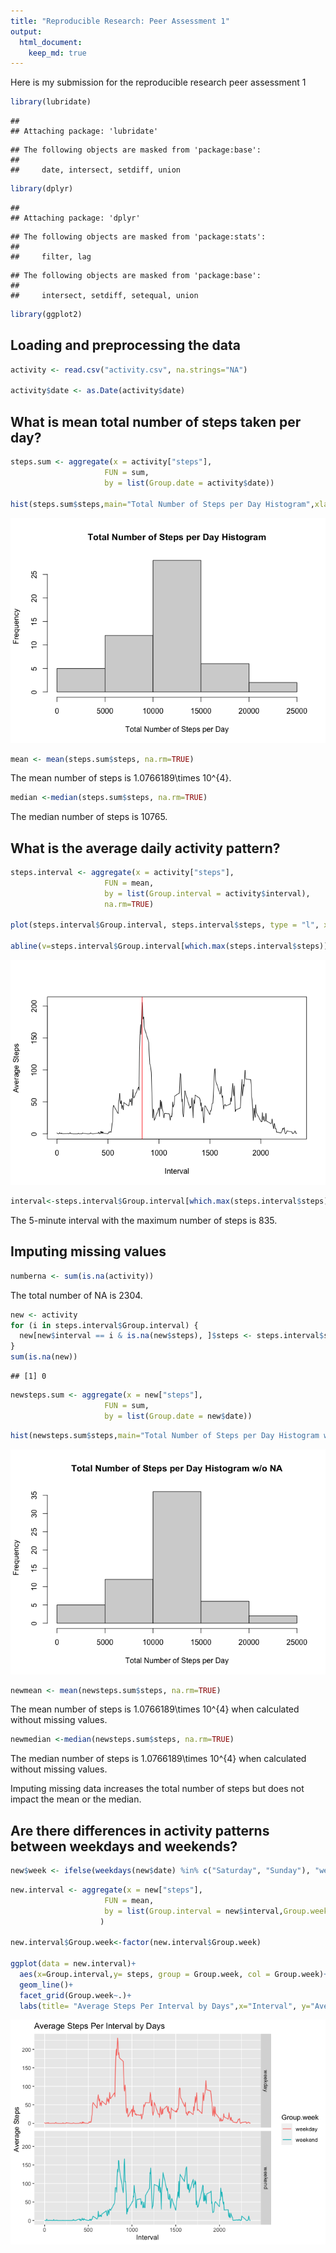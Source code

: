 ```yaml
---
title: "Reproducible Research: Peer Assessment 1"
output: 
  html_document:
    keep_md: true
---
```


Here is my submission for the reproducible research peer assessment 1


```r
library(lubridate)
```

```
## 
## Attaching package: 'lubridate'
```

```
## The following objects are masked from 'package:base':
## 
##     date, intersect, setdiff, union
```

```r
library(dplyr)
```

```
## 
## Attaching package: 'dplyr'
```

```
## The following objects are masked from 'package:stats':
## 
##     filter, lag
```

```
## The following objects are masked from 'package:base':
## 
##     intersect, setdiff, setequal, union
```

```r
library(ggplot2)
```


## Loading and preprocessing the data


```r
activity <- read.csv("activity.csv", na.strings="NA")

activity$date <- as.Date(activity$date)
```

## What is mean total number of steps taken per day?

```r
steps.sum <- aggregate(x = activity["steps"],
                     FUN = sum,
                     by = list(Group.date = activity$date))

hist(steps.sum$steps,main="Total Number of Steps per Day Histogram",xlab="Total Number of Steps per Day")
```

![](PA1_template_files/figure-html/unnamed-chunk-1-1.png)<!-- -->



```r
mean <- mean(steps.sum$steps, na.rm=TRUE)
```

The mean number of steps is 1.0766189\times 10^{4}.

```r
median <-median(steps.sum$steps, na.rm=TRUE)
```
The median number of steps is 10765.

## What is the average daily activity pattern?


```r
steps.interval <- aggregate(x = activity["steps"],
                     FUN = mean,
                     by = list(Group.interval = activity$interval),
                     na.rm=TRUE)

plot(steps.interval$Group.interval, steps.interval$steps, type = "l", xlab="Interval", ylab="Average Steps")

abline(v=steps.interval$Group.interval[which.max(steps.interval$steps)], col="red")
```

![](PA1_template_files/figure-html/unnamed-chunk-4-1.png)<!-- -->


```r
interval<-steps.interval$Group.interval[which.max(steps.interval$steps)]
```

The 5-minute interval with the maximum number of steps is 835.

## Imputing missing values


```r
numberna <- sum(is.na(activity))
```

The total number of NA is 2304.


```r
new <- activity
for (i in steps.interval$Group.interval) {
  new[new$interval == i & is.na(new$steps), ]$steps <- steps.interval$steps[steps.interval$Group.interval == i]
}
sum(is.na(new))
```

```
## [1] 0
```



```r
newsteps.sum <- aggregate(x = new["steps"],
                     FUN = sum,
                     by = list(Group.date = new$date))
```



```r
hist(newsteps.sum$steps,main="Total Number of Steps per Day Histogram w/o NA",xlab="Total Number of Steps per Day")
```

![](PA1_template_files/figure-html/unnamed-chunk-9-1.png)<!-- -->



```r
newmean <- mean(newsteps.sum$steps, na.rm=TRUE)
```

The mean number of steps is 1.0766189\times 10^{4} when calculated without missing values.

```r
newmedian <-median(newsteps.sum$steps, na.rm=TRUE)
```
The median number of steps is 1.0766189\times 10^{4} when calculated without missing values.

Imputing missing data increases the total number of steps but does not impact the mean or the median. 

## Are there differences in activity patterns between weekdays and weekends?


```r
new$week <- ifelse(weekdays(new$date) %in% c("Saturday", "Sunday"), "weekend", "weekday")
```


```r
new.interval <- aggregate(x = new["steps"],
                     FUN = mean,
                     by = list(Group.interval = new$interval,Group.week=new$week),
                    )

new.interval$Group.week<-factor(new.interval$Group.week)

ggplot(data = new.interval)+
  aes(x=Group.interval,y= steps, group = Group.week, col = Group.week)+
  geom_line()+
  facet_grid(Group.week~.)+
  labs(title= "Average Steps Per Interval by Days",x="Interval", y="Average Steps") 
```

![](PA1_template_files/figure-html/unnamed-chunk-13-1.png)<!-- -->
